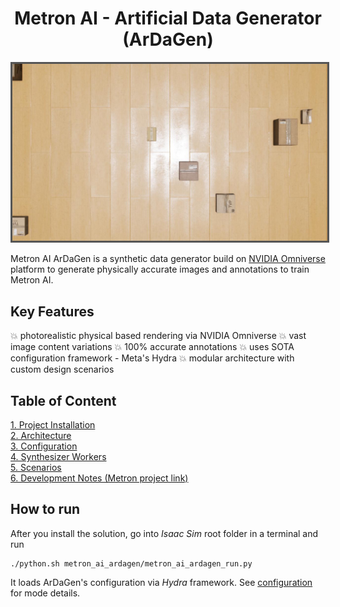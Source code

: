 <h1 align="center">Metron AI - Artificial Data Generator (ArDaGen)</h1>

<p align="center">
  <img style="border: 3px solid #555;" src="docs_src/imgs/title_img.jpg" alt="Title Illustative Image" width="600">
</p>

Metron AI ArDaGen is a synthetic data generator build on
[NVIDIA Omniverse](https://developer.nvidia.com/nvidia-omniverse-platform) platform to generate physically accurate
images and annotations to train Metron AI.

<p align="center">
</p>

## Key Features

:boom: photorealistic physical based rendering via NVIDIA Omniverse
:boom: vast image content variations
:boom: 100% accurate annotations
:boom: uses SOTA configuration framework - Meta's Hydra
:boom: modular architecture with custom design scenarios

## Table of Content

[1. Project Installation](/docs/project_installation.md)\
[2. Architecture](/docs/architecture.md)\
[3. Configuration](/docs/configuration.md)\
[4. Synthesizer Workers](/docs/synthesizer_workers.md)\
[5. Scenarios](/docs/scenarios.md)\
[6. Development Notes (Metron project link)](https://github.com/OndrejSzekely/metron/blob/main/docs/development_notes.md)

## How to run

After you install the solution, go into *Isaac Sim* root folder in a terminal and run

```shell
./python.sh metron_ai_ardagen/metron_ai_ardagen_run.py
```

It loads ArDaGen's configuration via *Hydra* framework. See [configuration](/docs/configuration.md) for mode details.
